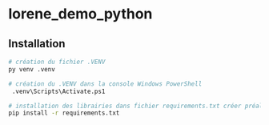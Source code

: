 # lorene_demo_python

## Installation

```bash
# création du fichier .VENV
py venv .venv
```

```bash
# création du .VENV dans la console Windows PowerShell
 .venv\Scripts\Activate.ps1
```

```bash
# installation des librairies dans fichier requirements.txt créer préalablement
pip install -r requirements.txt
```